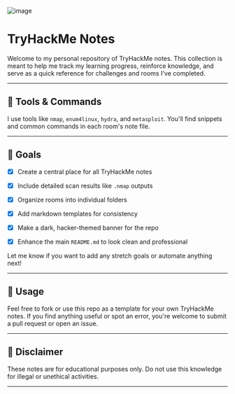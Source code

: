 ![image](https://github.com/user-attachments/assets/4d83bdf8-48ad-4ec6-b7cb-dc142bbb4c2e)


# TryHackMe Notes

Welcome to my personal repository of TryHackMe notes. This collection is meant to help me track my learning progress, reinforce knowledge, and serve as a quick reference for challenges and rooms I've completed.

---

## 🧰 Tools & Commands

I use tools like `nmap`, `enum4linux`, `hydra`, and `metasploit`. You'll find snippets and common commands in each room's note file.

---

## 📌 Goals

- [x] Create a central place for all TryHackMe notes  
- [x] Include detailed scan results like `.nmap` outputs  
- [x] Organize rooms into individual folders  
- [x] Add markdown templates for consistency  
- [x] Make a dark, hacker-themed banner for the repo  
- [x] Enhance the main `README.md` to look clean and professional  


Let me know if you want to add any stretch goals or automate anything next!


---

## 📝 Usage

Feel free to fork or use this repo as a template for your own TryHackMe notes. If you find anything useful or spot an error, you're welcome to submit a pull request or open an issue.

---

## 🔐 Disclaimer

These notes are for educational purposes only. Do not use this knowledge for illegal or unethical activities.

---

